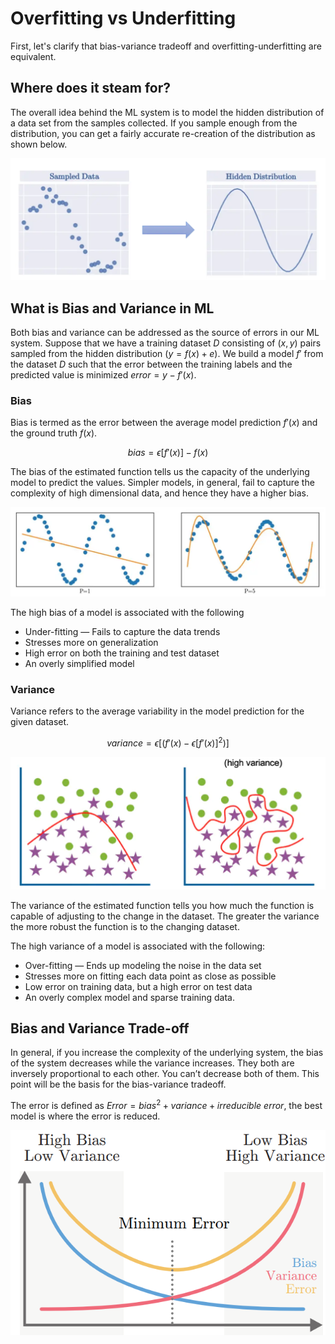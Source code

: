 # Overfitting vs Underfitting

First, let's clarify that bias-variance tradeoff and overfitting-underfitting are equivalent.

## Where does it steam for?

The overall idea behind the ML system is to model the hidden distribution of a data set from the samples collected. If you sample enough from the distribution, you can get a fairly accurate re-creation of the distribution as shown below.

[![Modeling](_images/BASE-modelingdata.png "Hidden distribution")](https://towardsdatascience.com/understanding-the-bias-variance-tradeoff-and-visualizing-it-with-example-and-python-code-7af2681a10a7)

## What is Bias and Variance in ML

Both bias and variance can be addressed as the source of errors in our ML system. Suppose that we have a training dataset $D$ consisting of $(x,y)$ pairs sampled from the hidden distribution $(y=f(x)+e)$. We build a model $f'$ from the dataset $D$ such that the error between the training labels and the predicted value is minimized $error = y-f'(x)$.

### Bias

Bias is termed as the error between the average model prediction $f'(x)$ and the ground truth $f(x)$.

$$ bias = \epsilon[f'(x)] - f(x) $$

The bias of the estimated function tells us the capacity of the underlying model to predict the values. Simpler models, in general, fail to capture the complexity of high dimensional data, and hence they have a higher bias.

[![Hight Bias](_images/BASE-biasexample.png "Hidden distribution")](https://towardsdatascience.com/understanding-the-bias-variance-tradeoff-and-visualizing-it-with-example-and-python-code-7af2681a10a7)

The high bias of a model is associated with the following

- Under-fitting — Fails to capture the data trends
- Stresses more on generalization
- High error on both the training and test dataset
- An overly simplified model

### Variance

Variance refers to the average variability in the model prediction for the given dataset.

$$ variance = \epsilon[(f'(x) - \epsilon[f'(x)]^2)] $$

[![Hight Variance](_images/BASE-hightvarianceexample.png "Hidden distribution")](https://www.ibm.com/cloud/learn/overfitting)

The variance of the estimated function tells you how much the function is capable of adjusting to the change in the dataset. The greater the variance the more robust the function is to the changing dataset.

The high variance of a model is associated with the following:

- Over-fitting — Ends up modeling the noise in the data set
- Stresses more on fitting each data point as close as possible
- Low error on training data, but a high error on test data
- An overly complex model and sparse training data.

## Bias and Variance Trade-off

In general, if you increase the complexity of the underlying system, the bias of the system decreases while the variance increases. They both are inversely proportional to each other. You can’t decrease both of them. This point will be the basis for the bias-variance tradeoff.

The error is defined as $Error = bias^2 + variance + irreducible\ error$, the best model is where the error is reduced.

![Bias](_images/BASE-biasvariancetradeoff.png "bias-variance tradeoff")

